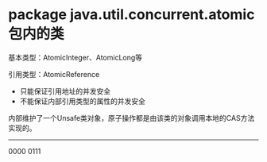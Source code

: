 # package java.util.concurrent.atomic包内的类

基本类型：AtomicInteger、AtomicLong等

引用类型：AtomicReference

- 只能保证引用地址的并发安全
- 不能保证内部引用类型的属性的并发安全

内部维护了一个Unsafe类对象，原子操作都是由该类的对象调用本地的CAS方法实现的。

-------

0000 0111

